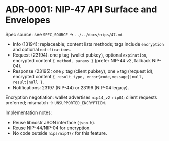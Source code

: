 # ADR-0001: NIP-47 API Surface and Envelopes

Spec source: see `SPEC_SOURCE` → `../../docs/nips/47.md`.

- Info (13194): replaceable; content lists methods; tags include `encryption` and optional `notifications`.
- Request (23194): one `p` tag (wallet pubkey), optional `expiration`, encrypted content `{ method, params }` (prefer NIP-44 v2, fallback NIP-04).
- Response (23195): one `p` tag (client pubkey), one `e` tag (request id), encrypted content `{ result_type, error{code,message}|null, result|null }`.
- Notifications: 23197 (NIP-44) or 23196 (NIP-04 legacy).

Encryption negotiation: wallet advertises `nip44_v2 nip04`; client requests preferred; mismatch → `UNSUPPORTED_ENCRYPTION`.

Implementation notes:
- Reuse libnostr JSON interface (`json.h`).
- Reuse NIP-44/NIP-04 for encryption.
- No code outside `nips/nip47/` for this feature.
